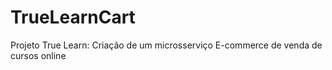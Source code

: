 # TrueLearnCart
Projeto True Learn: Criação de um microsserviço E-commerce de venda de cursos online
